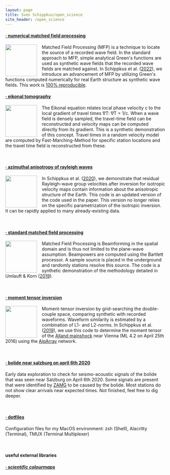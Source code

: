 ```yaml
---
layout: page
title: Sven Schippkus/open_science
site_header: /open_science
---
```


#### [· numerical matched field processing](https://github.com/schipp/matched_field_processing)

[<img src="/home/data/previews/mfp_new_preview.png" width="100px" style="float:left; padding-right:15px">](https://github.com/schipp/matched_field_processing)

Matched Field Processing (MFP) is a technique to locate the source of a recorded wave field. In the standard approach to MFP, simple analytical Green's functions are used as synthetic wave fields that the recorded wave fields are matched against. In Schippkus et al. ([2022](http://doi.org/10.1093/gji/ggz565)), we introduce an advancement of MFP by utilizing Green's functions computed numerically for real Earth structure as synthetic wave fields. This work is [100% reproducible](https://github.com/seismology-hamburg/schippkus_hadziioannou_2022).

#### [· eikonal tomography](https://github.com/schipp/eikonal_tomography)

[<img src="/home/data/previews/eikonal_preview.png" width="100px" style="float:left; padding-right:15px">](https://github.com/schipp/eikonal_tomography)

The Eikonal equation relates local phase velocity c to the local gradient of travel times ∇T: ∇T = 1/c. When a wave field is densely sampled, the travel-time field can be reconstructed and velocity maps can be computed directly from its gradient. This is a synthetic demonstration of this concept. Travel times in a random velocity model are computed by Fast-Marching-Method for specific station locations and the travel time field is reconstructed from these.

&nbsp;

#### [· azimuthal anisotropy of rayleigh waves](https://github.com/schipp/azimuthal_anisotropy)

[<img src="/home/data/previews/aniso_preview.png" width="100px" style="float:left; padding-right:15px">](https://github.com/schipp/azimuthal_anisotropy)

In Schippkus et al. ([2020](http://doi.org/10.1093/gji/ggz565)), we demonstrate that residual Rayleigh-wave group velocities after inversion for isotropic velocity maps contain information about the anisotropic structure of the Earth. This code is an updated version of the code used in the paper. This version no longer relies on the specific parametrization of the isotropic inversion. It can be rapidly applied to many already-existing data.

&nbsp;

#### [· standard matched field processing](https://github.com/schipp/matched_field_processing_simple)

[<img src="/home/data/previews/mfp_preview.png" width="100px" style="float:left; padding-right:15px">](matched_field_processing_simple)

Matched Field Processing is Beamforming in the spatial domain and is thus not limited to the plane-wave assumption. Beampowers are computed using the Bartlett processor. A sample source is placed in the underground and randomly stations resolve this source. The code is a synthetic demonstration of the methodology detailed in Umlauft & Korn ([2019](http://doi.org/10.1093/gji/ggz385)).

&nbsp;

#### [· moment tensor inversion](https://github.com/schipp/moment_tensor_inversion)

[<img src="/home/data/previews/mt_preview.png" width="100px" style="float:left; padding-right:15px">](https://github.com/schipp/moment_tensor_inversion)

Moment-tensor inversion by grid-searching the double-couple space, comparing synthetic with recorded waveforms. Waveform similarity is estimated by a combination of L1- and L2-norms. In Schippkus et al. ([2019](http://doi.org/10.17738/ajes.2019.0010)), we use this code to determine the moment tensor of the [Alland mainshock](https://www.zamg.ac.at/cms/de/geophysik/news/kraeftiges-erdbeben-im-osten-oesterreichs) near Vienna (ML 4.2 on April 25th 2016) using the [AlpArray](http://www.alparray.ethz.ch) network.

&nbsp;

#### [· bolide near salzburg on april 6th 2020](https://github.com/schipp/bolide_salzburg)

Early data exploration to check for seismo-acoustic signals of the bolide that was seen near Salzburg on April 6th 2020. Some signals are present that were identified by [ZAMG](https://www.zamg.ac.at/cms/de/geophysik/news/feuerkugel-ueber-oesterreich-wurde-seismisch-registriert) to be caused by the bolide. Most stations do not show clear arrivals near expected times. Not finished, feel free to dig deeper.

&nbsp;

#### [· dotfiles](https://github.com/schipp/dot)

Configuration files for my MacOS environment: zsh (Shell), Alacritty (Terminal), TMUX (Terminal Multiplexer)

&nbsp;

#### useful external libraries

##### [· scientific colourmaps](http://www.fabiocrameri.ch/colourmaps.php)
